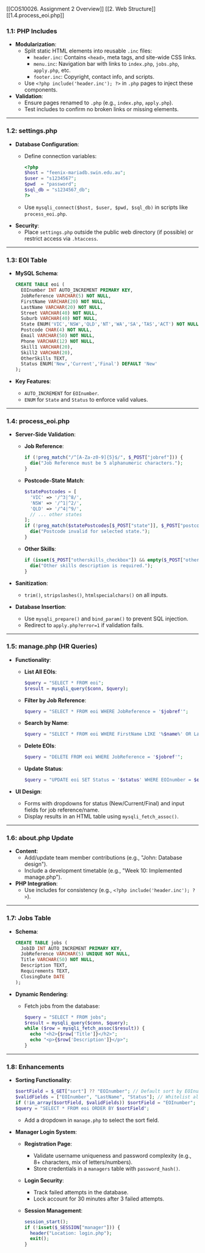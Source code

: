 

[[COS10026. Assignment 2 Overview]]
[[2. Web Structure]]
[[1.4.process_eoi.php]]

### **1.1: PHP Includes**

- **Modularization**:
    - Split static HTML elements into reusable `.inc` files:
        - `header.inc`: Contains `<head>`, meta tags, and site-wide CSS links.
        - `menu.inc`: Navigation bar with links to `index.php`, `jobs.php`, `apply.php`, etc.
        - `footer.inc`: Copyright, contact info, and scripts.
    - Use `<?php include('header.inc'); ?>` in `.php` pages to inject these components.
- **Validation**:
    - Ensure pages renamed to `.php` (e.g., `index.php`, `apply.php`).
    - Test includes to confirm no broken links or missing elements.

---

### **1.2: settings.php**

- **Database Configuration**:
    - Define connection variables:
        
        ```php
        <?php  
        $host = "feenix-mariadb.swin.edu.au";  
        $user = "s1234567";  
        $pwd  = "password";  
        $sql_db = "s1234567_db";  
        ?>  
        ```
        
    - Use `mysqli_connect($host, $user, $pwd, $sql_db)` in scripts like `process_eoi.php`.
- **Security**:
    - Place `settings.php` outside the public web directory (if possible) or restrict access via `.htaccess`.

---

### **1.3: EOI Table**

- **MySQL Schema**:
    
    ```sql
    CREATE TABLE eoi (  
      EOInumber INT AUTO_INCREMENT PRIMARY KEY,  
      JobReference VARCHAR(5) NOT NULL,  
      FirstName VARCHAR(20) NOT NULL,  
      LastName VARCHAR(20) NOT NULL,  
      Street VARCHAR(40) NOT NULL,  
      Suburb VARCHAR(40) NOT NULL,  
      State ENUM('VIC','NSW','QLD','NT','WA','SA','TAS','ACT') NOT NULL,  
      Postcode CHAR(4) NOT NULL,  
      Email VARCHAR(50) NOT NULL,  
      Phone VARCHAR(12) NOT NULL,  
      Skill1 VARCHAR(20),  
      Skill2 VARCHAR(20),  
      OtherSkills TEXT,  
      Status ENUM('New','Current','Final') DEFAULT 'New'  
    );  
    ```
    
- **Key Features**:
    - `AUTO_INCREMENT` for `EOInumber`.
    - `ENUM` for `State` and `Status` to enforce valid values.

---

### **1.4: process_eoi.php**

- **Server-Side Validation**:
    - **Job Reference**:
        
        ```php
        if (!preg_match("/^[A-Za-z0-9]{5}$/", $_POST["jobref"])) {  
          die("Job Reference must be 5 alphanumeric characters.");  
        }  
        ```
        
    - **Postcode-State Match**:
        
        ```php
        $statePostcodes = [  
          'VIC' => '/^3|^8/',  
          'NSW' => '/^1|^2/',  
          'QLD' => '/^4|^9/',  
          // ... other states  
        ];  
        if (!preg_match($statePostcodes[$_POST["state"]], $_POST["postcode"])) {  
          die("Postcode invalid for selected state.");  
        }  
        ```
        
    - **Other Skills**:
        
        ```php
        if (isset($_POST["otherskills_checkbox"]) && empty($_POST["otherskills"])) {  
          die("Other skills description is required.");  
        }  
        ```
        
- **Sanitization**:
    - `trim()`, `stripslashes()`, `htmlspecialchars()` on all inputs.
- **Database Insertion**:
    - Use `mysqli_prepare()` and `bind_param()` to prevent SQL injection.
    - Redirect to `apply.php?error=1` if validation fails.

---

### **1.5: manage.php (HR Queries)**

- **Functionality**:
    - **List All EOIs**:
        
        ```php
        $query = "SELECT * FROM eoi";  
        $result = mysqli_query($conn, $query);  
        ```
        
    - **Filter by Job Reference**:
        
        ```php
        $query = "SELECT * FROM eoi WHERE JobReference = '$jobref'";  
        ```
        
    - **Search by Name**:
        
        ```php
        $query = "SELECT * FROM eoi WHERE FirstName LIKE '%$name%' OR LastName LIKE '%$name%'";  
        ```
        
    - **Delete EOIs**:
        
        ```php
        $query = "DELETE FROM eoi WHERE JobReference = '$jobref'";  
        ```
        
    - **Update Status**:
        
        ```php
        $query = "UPDATE eoi SET Status = '$status' WHERE EOInumber = $eoi_id";  
        ```
        
- **UI Design**:
    - Forms with dropdowns for status (New/Current/Final) and input fields for job reference/name.
    - Display results in an HTML table using `mysqli_fetch_assoc()`.

---

### **1.6: about.php Update**

- **Content**:
    - Add/update team member contributions (e.g., "John: Database design").
    - Include a development timetable (e.g., "Week 10: Implemented manage.php").
- **PHP Integration**:
    - Use includes for consistency (e.g., `<?php include('header.inc'); ?>`).

---

### **1.7: Jobs Table**

- **Schema**:
    
    ```sql
    CREATE TABLE jobs (  
      JobID INT AUTO_INCREMENT PRIMARY KEY,  
      JobReference VARCHAR(5) UNIQUE NOT NULL,  
      Title VARCHAR(50) NOT NULL,  
      Description TEXT,  
      Requirements TEXT,  
      ClosingDate DATE  
    );  
    ```
    
- **Dynamic Rendering**:
    - Fetch jobs from the database:
        
        ```php
        $query = "SELECT * FROM jobs";  
        $result = mysqli_query($conn, $query);  
        while ($row = mysqli_fetch_assoc($result)) {  
          echo "<h2>{$row['Title']}</h2>";  
          echo "<p>{$row['Description']}</p>";  
        }  
        ```
        

---

### **1.8: Enhancements**

- **Sorting Functionality**:
    
    ```php
    $sortField = $_GET["sort"] ?? "EOInumber"; // Default sort by EOInumber  
    $validFields = ["EOInumber", "LastName", "Status"]; // Whitelist allowed fields  
    if (!in_array($sortField, $validFields)) $sortField = "EOInumber";  
    $query = "SELECT * FROM eoi ORDER BY $sortField";  
    ```
    
    - Add a dropdown in `manage.php` to select the sort field.
- **Manager Login System**:
    - **Registration Page**:
        - Validate username uniqueness and password complexity (e.g., 8+ characters, mix of letters/numbers).
        - Store credentials in a `managers` table with `password_hash()`.
    - **Login Security**:
        - Track failed attempts in the database.
        - Lock account for 30 minutes after 3 failed attempts.
    - **Session Management**:
        
        ```php
        session_start();  
        if (!isset($_SESSION["manager"])) {  
          header("Location: login.php");  
          exit();  
        }  
        ```
        

